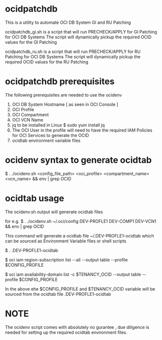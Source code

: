 # ocidpatchdb
This is a utility to automate OCI DB System GI and RU Patching 

ocidpatchdb_gi.sh is a script that will run PRECHECK/APPLY for GI Patching for OCI DB Systems
The script will dynamically pickup the required OCID values for the GI Patching

ocidpatchdb_ru.sh is a script that will run PRECHECK/APPLY for RU Patching for OCI DB Systems
The script will dynamically pickup the required OCID values for the RU Patching

# ocidpatchdb prerequisites
The following prerequisites are needed to use the ocidenv
  1) OCI DB System Hostname [ as seen in OCI Console ]
  2) OCI Profile 
  3) OCI Compartment 
  4) OCI VCN Name
  5) jq to be installed in Linux 
    $ sudo yum install jq
  6) The OCI User in the profile will need to have the required IAM Policies for OCI Services to generate the OCID
  7) ocidtab environment variable files     
  
# ocidenv syntax to generate ocidtab 
$ . ./ocidenv.sh <config_file_path> <oci_profile> <compartment_name> <vcn_name> && env | grep OCID

# ocidtab usage
The ocidenv.sh output will generate ocidtab files 

for e.g.
$ . ./ocidenv.sh ~/.oci/config DEV-PROFLE1 DEV-COMP1 DEV-VCN1 && env | grep OCID

This command will generate a ocidtab file ~/.DEV-PROFLE1-ocidtab which can be sourced as Environment Variable files or shell scripts 

$ . .DEV-PROFLE1-ocidtab

$ oci iam region-subscription list --all --output table --profile $CONFIG_PROFILE

$ oci iam availability-domain list -c $TENANCY_OCID --output table --profile $CONFIG_PROFILE

In the above ehe $CONFIG_PROFILE and $TENANCY_OCID variable will be sourced from the ocidtab file  .DEV-PROFLE1-ocidtab


# NOTE
The ocidenv script comes with absolutely no gurantee , due diligence is needed for setting up the required ocidtab environment files.

